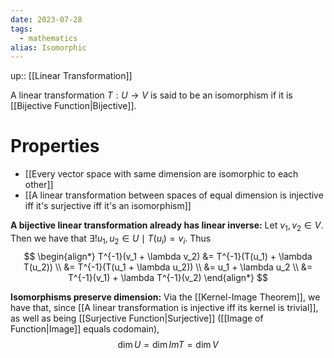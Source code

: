 ```yaml
---
date: 2023-07-28
tags:
  - mathematics
alias: Isomorphic
---
```

up:: [[Linear Transformation]]

A linear transformation $T: U \to V$ is said to be an isomorphism if it is [[Bijective Function|Bijective]].

# Properties
- [[Every vector space with same dimension are isomorphic to each other]]
- [[A linear transformation between spaces of equal dimension is injective iff it's surjective iff it's an isomorphism]]

**A bijective linear transformation already has linear inverse:**
Let $v_1, v_2 \in V$. Then we have that $\exists! u_1, u_2 \in U \mid T(u_i) = v_i$. Thus
$$
\begin{align*}
T^{-1}(v_1 + \lambda v_2) &= T^{-1}(T(u_1) + \lambda T(u_2)) \\
&= T^{-1}(T(u_1 + \lambda u_2)) \\
&= u_1 + \lambda u_2 \\
&= T^{-1}(v_1) + \lambda T^{-1}(v_2)
\end{align*}
$$

**Isomorphisms preserve dimension:**
Via the [[Kernel-Image Theorem]], we have that, since [[A linear transformation is injective iff its kernel is trivial]], as well as being [[Surjective Function|Surjective]] ([[Image of Function|Image]] equals codomain), 
$$
\dim U = \dim Im T = \dim V
$$